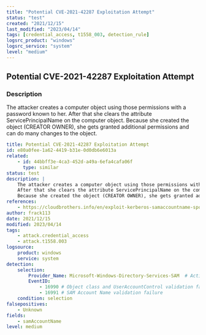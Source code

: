 ```yaml
---
title: "Potential CVE-2021-42287 Exploitation Attempt"
status: "test"
created: "2021/12/15"
last_modified: "2023/04/14"
tags: [credential_access, t1558_003, detection_rule]
logsrc_product: "windows"
logsrc_service: "system"
level: "medium"
---
```


## Potential CVE-2021-42287 Exploitation Attempt

### Description

The attacker creates a computer object using those permissions with a password known to her.
After that she clears the attribute ServicePrincipalName on the computer object.
Because she created the object (CREATOR OWNER), she gets granted additional permissions and can do many changes to the object.


```yml
title: Potential CVE-2021-42287 Exploitation Attempt
id: e80a0fee-1a62-4419-b31e-0d0db6e6013a
related:
    - id: 44bbff3e-4ca3-452d-a49a-6efa4cafa06f
      type: similar
status: test
description: |
    The attacker creates a computer object using those permissions with a password known to her.
    After that she clears the attribute ServicePrincipalName on the computer object.
    Because she created the object (CREATOR OWNER), she gets granted additional permissions and can do many changes to the object.
references:
    - https://cloudbrothers.info/en/exploit-kerberos-samaccountname-spoofing/
author: frack113
date: 2021/12/15
modified: 2023/04/14
tags:
    - attack.credential_access
    - attack.t1558.003
logsource:
    product: windows
    service: system
detection:
    selection:
        Provider_Name: Microsoft-Windows-Directory-Services-SAM  # Active Directory
        EventID:
            - 16990 # Object class and UserAccountControl validation failure
            - 16991 # SAM Account Name validation failure
    condition: selection
falsepositives:
    - Unknown
fields:
    - samAccountName
level: medium

```
